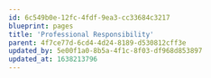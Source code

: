 ```yaml
---
id: 6c549b0e-12fc-4fdf-9ea3-cc33684c3217
blueprint: pages
title: 'Professional Responsibility'
parent: 4f7ce77d-6cd4-4d24-8189-d530812cff3e
updated_by: 5e00f1a0-8b5a-4f1c-8f03-df968d853897
updated_at: 1638213796
---
```

